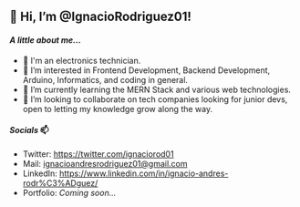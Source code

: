 ## 👋 Hi, I’m @IgnacioRodriguez01!

#### _A little about me..._

- 🔌 I'm an electronics technician.
- 👀 I’m interested in Frontend Development, Backend Development, Arduino, Informatics, and coding in general.
- 🌱 I’m currently learning the MERN Stack and various web technologies.
- 💞️ I’m looking to collaborate on tech companies looking for junior devs, open to letting my knowledge grow along the way.

#### _Socials_ 📫

- Twitter: https://twitter.com/ignaciorod01
- Mail: ignacioandresrodriguez01@gmail.com
- LinkedIn: https://www.linkedin.com/in/ignacio-andres-rodr%C3%ADguez/
- Portfolio: _Coming soon..._

<!---
IgnacioRodriguez01/IgnacioRodriguez01 is a ✨ special ✨ repository because its `README.md` (this file) appears on your GitHub profile.
You can click the Preview link to take a look at your changes.
--->
